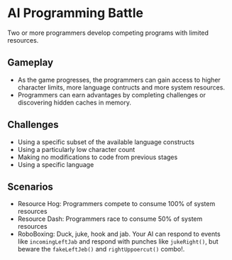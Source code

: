 AI Programming Battle
=====================
Two or more programmers develop competing programs with limited resources.

Gameplay
--------
 - As the game progresses, the programmers can gain access to higher character limits, more language contructs and more system resources.
 - Programmers can earn advantages by completing challenges or discovering hidden caches in memory.

Challenges
----------
 - Using a specific subset of the available language constructs
 - Using a particularly low character count
 - Making no modifications to code from previous stages
 - Using a specific language

Scenarios
---------
 - Resource Hog: Programmers compete to consume 100% of system resources
 - Resource Dash: Programmers race to consume 50% of system resources
 - RoboBoxing: Duck, juke, hook and jab. Your AI can respond to events like `incomingLeftJab`  and respond with punches like `jukeRight()`, but beware the `fakeLeftJeb()` and `rightUppoercut()` combo!.